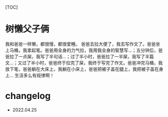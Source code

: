 [TOC]
# 树懒父子俩

我和爸爸一样懒，都很慢，都很爱睡。
爸爸去拉大便了，我去写作文了。爸爸坐上马桶，我拿起笔。爸爸用全身的力气拉，我用我全身的智慧写...；五分钟后，爸爸拉了一点屎，我写了半句话...；过了半小时，爸爸拉了一半屎，我写了半篇文...；又过了半小时，爸爸终于拉完了屎，我终于写完了作文。爸爸冲完马桶，我放下笔，爸爸躺在大床上，我躺在小床上，爸爸把被子盖在腿上，我把被子盖在身上...
生活多么有规律啊！

# changelog
- 2022.04.25